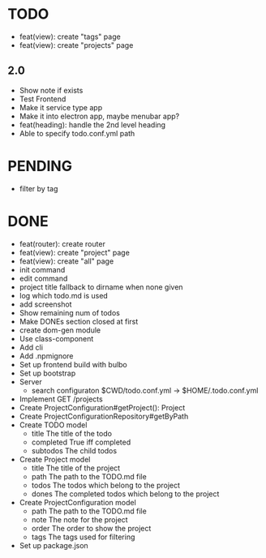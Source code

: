 # TODO

- feat(view): create "tags" page
- feat(view): create "projects" page

## 2.0
- Show note if exists
- Test Frontend
- Make it service type app
- Make it into electron app, maybe menubar app?
- feat(heading): handle the 2nd level heading
- Able to specify todo.conf.yml path

# PENDING
- filter by tag

# DONE
- feat(router): create router
- feat(view): create "project" page
- feat(view): create "all" page
- init command
- edit command
- project title fallback to dirname when none given
- log which todo.md is used
- add screenshot
- Show remaining num of todos
- Make DONEs section closed at first
- create dom-gen module
- Use class-component
- Add cli
- Add .npmignore
- Set up frontend build with bulbo
- Set up bootstrap
- Server
  - search configuraton $CWD/todo.conf.yml -> $HOME/.todo.conf.yml
- Implement GET /projects
- Create ProjectConfiguration#getProject(): Project
- Create ProjectConfigurationRepository#getByPath
- Create TODO model
  - title The title of the todo
  - completed True iff completed
  - subtodos The child todos
- Create Project model
  - title The title of the project
  - path The path to the TODO.md file
  - todos The todos which belong to the project
  - dones The completed todos which belong to the project
- Create ProjectConfiguration model
  - path The path to the TODO.md file
  - note The note for the project
  - order The order to show the project
  - tags The tags used for filtering
- Set up package.json
